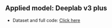 ## Applied model: Deeplab v3 plus
* Dataset and full code: [Click here](https://drive.google.com/drive/folders/1m8CiqG3LAUjjHP7SRdqgbAdnTr5pL54x?usp=sharing)

